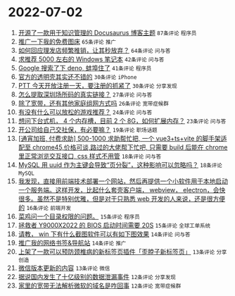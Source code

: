 # 2022-07-02

1. [开源了一款用于知识管理的 Docusaurus 博客主题](https://www.v2ex.com/t/863618) `87条评论` `程序员`
1. [推广一下我的免费图床](https://www.v2ex.com/t/863571) `65条评论` `推广`
1. [如何回应理发店频繁推销，让其秒放弃？](https://www.v2ex.com/t/863606) `64条评论` `问与答`
1. [求推荐 5000 左右的 Windows 笔记本](https://www.v2ex.com/t/863572) `42条评论` `问与答`
1. [Google 搜索了下 deno, 蚌埠住了](https://www.v2ex.com/t/863573) `41条评论` `程序员`
1. [官方的透明壳其实还不错的](https://www.v2ex.com/t/863609) `30条评论` `iPhone`
1. [PTT 今天开放注册一天，要注册的抓紧了](https://www.v2ex.com/t/863601) `30条评论` `分享发现`
1. [怎么提取深圳场所码的真实链接？](https://www.v2ex.com/t/863661) `27条评论` `问与答`
1. [除了宽带，还有其他家庭组网方式吗](https://www.v2ex.com/t/863596) `26条评论` `宽带症候群`
1. [有没有什么可以放松的游戏推荐？](https://www.v2ex.com/t/863658) `24条评论` `问与答`
1. [想问下台式机， 4 个内存槽，目前 2 个 8G，如何扩展内存？](https://www.v2ex.com/t/863581) `23条评论` `问与答`
1. [开公司给自己交社保，有必要嘛？](https://www.v2ex.com/t/863660) `19条评论` `职场话题`
1. [[通宵加班, 付费求助] 500-1000 求助帮忙把, 一个 vue3+ts+vite 的脚手架适配至 chrome45,价格可谈,路过的大佬帮下忙吧, 只需要 build 后能在 chrome 里正常浏览交互接口, css 样式不用管](https://www.v2ex.com/t/863679) `18条评论` `问与答`
1. [MySQL 用 uuid 作为主键会导致“页分裂”，这种影响可以忽略吗？](https://www.v2ex.com/t/863662) `18条评论` `MySQL`
1. [我发现，直接用前端技术部署一个网站，然后再提供一个小软件用于本地启动一个服务端。这样开发，比起什么套壳客户端， webview， electron，会快很多。虽然不是特别优雅，但是对于只熟悉 web 开发的人来说，还是很方便的](https://www.v2ex.com/t/863576) `16条评论` `前端开发`
1. [菜鸡问一个目录权限的问题。](https://www.v2ex.com/t/863624) `15条评论` `程序员`
1. [拯救者 Y9000X2022 的 BIOS 启动时间需要 20S](https://www.v2ex.com/t/863566) `15条评论` `全球工单系统`
1. [请教， win 下有什么截图软件可以有如下图效果](https://www.v2ex.com/t/863672) `14条评论` `问与答`
1. [推广我的网络书签&导航站](https://www.v2ex.com/t/863577) `14条评论` `推广`
1. [上架了一款可以预防颈椎病的新标签页插件「歪脖子新标签页」](https://www.v2ex.com/t/863650) `13条评论` `分享创造`
1. [微信版本更新的内容](https://www.v2ex.com/t/863567) `13条评论` `微信`
1. [据说国内发生了十亿级别的数据泄漏事件](https://www.v2ex.com/t/863713) `12条评论` `分享发现`
1. [家里的宽带无法解析微软的域名是咋回事](https://www.v2ex.com/t/863670) `12条评论` `宽带症候群`
